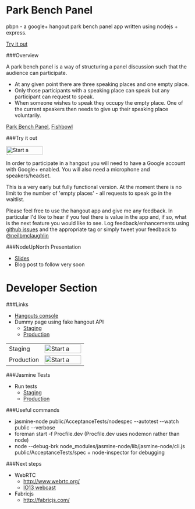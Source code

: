 Park Bench Panel
================

pbpn - a google+ hangout park bench panel app written using nodejs + express.

[Try it out](#try-it-out)

###Overview

A park bench panel is a way of structuring a panel discussion such that the audience can participate.

* At any given point there are three speaking places and one empty place.
* Only those participants with a speaking place can speak but any participant can request to speak.
* When someone wishes to speak they occupy the empty place. One of the current speakers then needs to give up their speaking place voluntarily.

[Park Bench Panel](http://c2.com/cgi/wiki?ParkBenchPanel),
[Fishbowl](http://c2.com/cgi/wiki?FishBowl)

###Try it out

<a href="https://plus.google.com/hangouts/_?gid=727799527310" style="text-decoration:none;">
  <img src="https://ssl.gstatic.com/s2/oz/images/stars/hangout/1/gplus-hangout-24x100-normal.png"
    alt="Start a Hangout"
    style="border:0;width:100px;height:24px;"/>
</a>

In order to participate in a hangout you will need to have a Google account with Google+ enabled. You will also need a microphone and speakers/headset.

This is a very early but fully functional version. At the moment there is no limit to the number of 'empty places' - all requests to speak go in the waitlist.

Please feel free to use the hangout app and give me any feedback. In particular I'd like to hear if you feel there is value in the app and, if so, what is the next feature you would like to see. Log feedback/enhancements using [github issues](https://github.com/neilbmclaughlin/pbpn/issues) and the appropriate tag or simply tweet your feedback to [@neilbmclaughlin](https://twitter.com/neilbmclaughlin)

###NodeUpNorth Presentation

* [Slides](https://docs.google.com/presentation/d/1FQb8rQaRBmAyZL6triQaTikuqaKWJkxxITkmF3Vd8qw/pub?start=false&loop=false&delayms=3000)
* Blog post to follow very soon

Developer Section
===============

###Links

* [Hangouts console](https://code.google.com/apis/console/b/0/#project:727799527310)
* Dummy page using fake hangout API
    * [Staging](http://calm-reaches-6125.herokuapp.com/dummy-pbp)
    * [Production](http://damp-tor-3817.herokuapp.com/dummy-pbp)

<table>
    <tr>
        <td>Staging</td>
        <td>
          <a href="https://plus.google.com/hangouts/_?gid=906710246586" style="text-decoration:none;">
            <img src="https://ssl.gstatic.com/s2/oz/images/stars/hangout/1/gplus-hangout-24x100-normal.png"
            alt="Start a Hangout" style="border:0;width:100px;height:24px;"/>
          </a>
        </td>
    </tr>
    <tr>
      <td>Production</td>
      <td>
        <a href="https://plus.google.com/hangouts/_?gid=727799527310" style="text-decoration:none;">
          <img src="https://ssl.gstatic.com/s2/oz/images/stars/hangout/1/gplus-hangout-24x100-normal.png"
          alt="Start a Hangout" style="border:0;width:100px;height:24px;"/>
        </a>
      </td>
</table>

###Jasmine Tests

* Run tests
    * [Staging](http://calm-reaches-6125.herokuapp.com/AcceptanceTests/SpecRunner.html)
    * [Production](http://damp-tor-3817.herokuapp.com/AcceptanceTests/SpecRunner.html)

###Useful commands

* jasmine-node public/AcceptanceTests/nodespec --autotest --watch public --verbose
* foreman start -f Procfile.dev (Procfile.dev uses nodemon rather than node)
* node --debug-brk node_modules/jasmine-node/lib/jasmine-node/cli.js public/AcceptanceTests/spec + node-inspector for debugging

###Next steps

* WebRTC
    * http://www.webrtc.org/
    * [IO13 webcast](http://www.youtube.com/watch?v=p2HzZkd2A40)
* Fabricjs
    * http://fabricjs.com/
